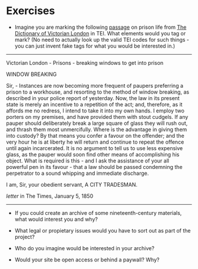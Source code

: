 # Exercises

* Imagine you are marking the following [passage](http://www.victorianlondon.org/prisons/breakingwindows.htm) on prison life from [The Dictionary of Victorian London](http://www.victorianlondon.org/) in TEI. What elements would you tag or mark? \(No need to actually look up the valid TEI codes for such things - you can just invent fake tags for what you would be interested in.\)

---

Victorian London - Prisons - breaking windows to get into prison

WINDOW BREAKING

Sir, - Instances are now becoming more frequent of paupers preferring a prison to a workhouse, and resorting to the method of window breaking, as described in your police report of yesterday. Now, the law in its present state is merely an incentive to a repetition of the act; and, therefore, as it affords me no redress, I intend to take it into my own hands. I employ two porters on my premises, and have provided them with stout cudgels. If any pauper should deliberately break a large square of glass they will rush out, and thrash them most unmercifully. Where is the advantage in giving them into custody? By that means you confer a favour on the offender; and the very hour he is at liberty he will return and continue to repeat the offence until again incarcerated. It is no argument to tell us to use less expensive glass, as the pauper would soon find other means of accomplishing his object. What is required is this - and I ask the assistance of your all powerful pen in its favour - that a law should be passed condemning the perpetrator to a sound whipping and immediate discharge.

I am, Sir, your obedient servant, A CITY TRADESMAN.

_letter_ in The Times, January 5, 1850

---

* If you could create an archive of some nineteenth-century materials, what would interest you and why?

* What legal or propietary issues would you have to sort out as part of the project?

* Who do you imagine would be interested in your archive?

* Would your site be open access or behind a paywall? Why? 



